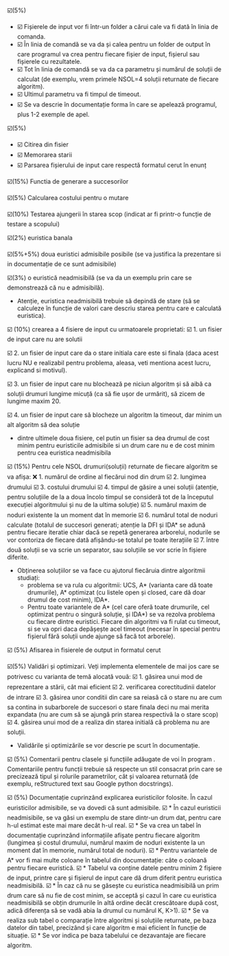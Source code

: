 :ballot_box_with_check:(5%)
   * :ballot_box_with_check: Fișierele de input vor fi într-un folder a cărui cale va fi dată în linia de comanda.
   * :ballot_box_with_check: În linia de comandă se va da și calea pentru un folder de output în care programul va crea pentru fiecare fișier de input, fișierul sau fișierele cu rezultatele.
   * :ballot_box_with_check: Tot în linia de comandă se va da ca parametru și numărul de soluții de calculat (de exemplu, vrem primele NSOL=4 soluții returnate de fiecare algoritm).
   * :ballot_box_with_check: Ultimul parametru va fi timpul de timeout.
   * :ballot_box_with_check: Se va descrie în documentație forma în care se apelează programul, plus 1-2 exemple de apel.

:ballot_box_with_check:(5%)
   * :ballot_box_with_check: Citirea din fisier
   * :ballot_box_with_check: Memorarea starii
   * :ballot_box_with_check: Parsarea fișierului de input care respectă formatul cerut în enunț

:ballot_box_with_check:(15%) Functia de generare a succesorilor

:ballot_box_with_check:(5%) Calcularea costului pentru o mutare

:ballot_box_with_check:(10%) Testarea ajungerii în starea scop (indicat ar fi printr-o funcție de testare a scopului)

:ballot_box_with_check:(2%) euristica banala

:ballot_box_with_check:(5%+5%) doua euristici admisibile posibile (se va justifica la prezentare si in documentație de ce sunt admisibile)

:ballot_box_with_check:(3%) o euristică neadmisibilă (se va da un exemplu prin care se demonstrează că nu e admisibilă).
   * Atenție, euristica neadmisibilă trebuie să depindă de stare (să se calculeze în funcție de valori care descriu starea pentru care e calculată euristica).

:ballot_box_with_check: (10%) crearea a 4 fisiere de input cu urmatoarele proprietati:
 :ballot_box_with_check: 1. un fisier de input care nu are solutii
 
 :ballot_box_with_check: 2. un fisier de input care da o stare initiala care este si finala (daca acest lucru NU e realizabil pentru problema, aleasa, veti mentiona acest lucru, explicand si motivul).
 
 :ballot_box_with_check: 3. un fisier de input care nu blochează pe niciun algoritm și să aibă ca soluții drumuri lungime micuță (ca să fie ușor de urmărit), să zicem de lungime maxim 20.
 
 :ballot_box_with_check: 4. un fisier de input care să blocheze un algoritm la timeout, dar minim un alt algoritm să dea soluție
 
 * dintre ultimele doua fisiere, cel putin un fisier sa dea drumul de cost minim pentru euristicile admisibile si un drum care nu e de cost minim pentru cea euristica neadmisibila

:ballot_box_with_check: (15%) Pentru cele NSOL drumuri(soluții) returnate de fiecare algoritm se va afișa:
 :x: 1. numărul de ordine al fiecărui nod din drum
 :ballot_box_with_check: 2. lungimea drumului
 :ballot_box_with_check: 3. costului drumului
 :ballot_box_with_check: 4. timpul de găsire a unei soluții (atenție, pentru soluțiile de la a doua încolo timpul se consideră tot de la începutul execuției algoritmului și nu de la ultima soluție)
 :ballot_box_with_check: 5. numărul maxim de noduri existente la un moment dat în memorie
 :ballot_box_with_check: 6. numărul total de noduri calculate (totalul de succesori generati; atenție la DFI și IDA* se adună pentru fiecare iteratie chiar dacă se repetă generarea arborelui, nodurile se vor contoriza de fiecare dată afișându-se totalul pe toate iterațiile
 :ballot_box_with_check: 7. între două soluții se va scrie un separator, sau soluțiile se vor scrie în fișiere diferite.
 * Obținerea soluțiilor se va face cu ajutorul fiecăruia dintre algoritmii studiați:
    * problema se va rula cu algoritmii: UCS, A* (varianta care dă toate drumurile), A* optimizat (cu listele open și closed, care dă doar drumul de cost minim), IDA*.
    * Pentru toate variantele de A* (cel care oferă toate drumurile, cel optimizat pentru o singură soluție, și IDA*) se va rezolva problema cu fiecare dintre euristici. Fiecare din algoritmi va fi rulat cu timeout, si se va opri daca depășește acel timeout (necesar în special pentru fișierul fără soluții unde ajunge să facă tot arborele).

:ballot_box_with_check: (5%) Afisarea in fisierele de output in formatul cerut

:ballot_box_with_check:(5%) Validări și optimizari. Veți implementa elementele de mai jos care se potrivesc cu varianta de temă alocată vouă:
 :ballot_box_with_check: 1. găsirea unui mod de reprezentare a stării, cât mai eficient
 :ballot_box_with_check: 2. verificarea corectitudinii datelor de intrare
 :ballot_box_with_check: 3. găsirea unor conditii din care sa reiasă că o stare nu are cum sa contina in subarborele de succesori o stare finala deci nu mai merita expandata (nu are cum să se ajungă prin starea respectivă la o stare scop)
 :ballot_box_with_check: 4. găsirea unui mod de a realiza din starea initială că problema nu are soluții.
  * Validările și optimizările se vor descrie pe scurt în documentație.

:ballot_box_with_check: (5%) Comentarii pentru clasele și funcțiile adăugate de voi în program . Comentariile pentru funcții trebuie să respecte un stil consacrat prin care se precizează tipul și rolurile parametrilor, căt și valoarea returnată (de exemplu, reStructured text sau Google python docstrings).

:ballot_box_with_check: (5%) Documentație cuprinzând explicarea euristicilor folosite. În cazul euristicilor admisibile, se va dovedi că sunt admisibile.
 :ballot_box_with_check: * În cazul euristicii neadmisibile, se va găsi un exemplu de stare dintr-un drum dat, pentru care h-ul estimat este mai mare decât h-ul real.
 :ballot_box_with_check: * Se va crea un tabel în documentație cuprinzând informațiile afișate pentru fiecare algoritm (lungimea și costul drumului, numărul maxim de noduri existente la un moment dat în memorie, numărul total de noduri).
 :ballot_box_with_check: * Pentru variantele de A* vor fi mai multe coloane în tabelul din documentație: câte o coloană pentru fiecare euristică.
 :ballot_box_with_check: * Tabelul va conține datele pentru minim 2 fișiere de input, printre care și fișierul de input care dă drum diferit pentru euristica neadmisibilă.
 :ballot_box_with_check: * În caz că nu se găsește cu euristica neadmisibilă un prim drum care să nu fie de cost minim, se acceptă și cazul în care cu euristica neadmisibilă se obțin drumurile în altă ordine decât crescătoare după cost, adică diferența să se vadă abia la drumul cu numărul K, K>1).
 :ballot_box_with_check: * Se va realiza sub tabel o comparație între algoritmi și soluțiile returnate, pe baza datelor din tabel, precizând și care algoritm e mai eficient în funcție de situație.
 :ballot_box_with_check: * Se vor indica pe baza tabelului ce dezavantaje are fiecare algoritm.


